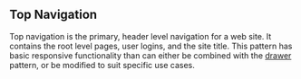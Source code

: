 ## Top Navigation
Top navigation is the primary, header level navigation for a web site. It contains the root level pages, user logins, and the site title. This pattern has basic responsive functionality than can either be combined with the [drawer](#drawers) pattern, or be modified to suit specific use cases.
